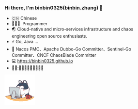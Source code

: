 
### Hi there, I'm binbin0325(binbin.zhang) 🎉

- 🇨🇳 Chinese
- 🧑🏻‍💻 &nbsp;Programmer
- 🌏 Cloud-native and micro-services infrastructure and chaos engineering open source enthusiasts.
- ⚡ Go, Java  ...
- :high_brightness: Nacos PMC、Apache Dubbo-Go Committer、Sentinel-Go Committer、CNCF ChaosBlade Committer
- :computer: https://binbin0325.github.io
- 👋👋:👋:dog::dog::dog::dog::dog:👋👋👋
<img src="/gif/angry.gif" width = "100" height = "100" alt="图片名称" align=center />
